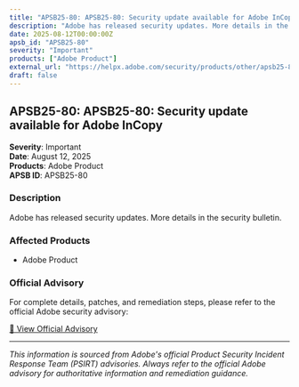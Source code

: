 ```yaml
---
title: "APSB25-80: APSB25-80: Security update available for Adobe InCopy"
description: "Adobe has released security updates. More details in the security bulletin."
date: 2025-08-12T00:00:00Z
apsb_id: "APSB25-80"
severity: "Important"
products: ["Adobe Product"]
external_url: "https://helpx.adobe.com/security/products/other/apsb25-80.html"
draft: false
---
```


## APSB25-80: APSB25-80: Security update available for Adobe InCopy

**Severity**: Important  
**Date**: August 12, 2025  
**Products**: Adobe Product  
**APSB ID**: APSB25-80

### Description

Adobe has released security updates. More details in the security bulletin.

### Affected Products

- Adobe Product


### Official Advisory

For complete details, patches, and remediation steps, please refer to the official Adobe security advisory:

[🔗 View Official Advisory](https://helpx.adobe.com/security/products/other/apsb25-80.html)

---

*This information is sourced from Adobe's official Product Security Incident Response Team (PSIRT) advisories. Always refer to the official Adobe advisory for authoritative information and remediation guidance.*
